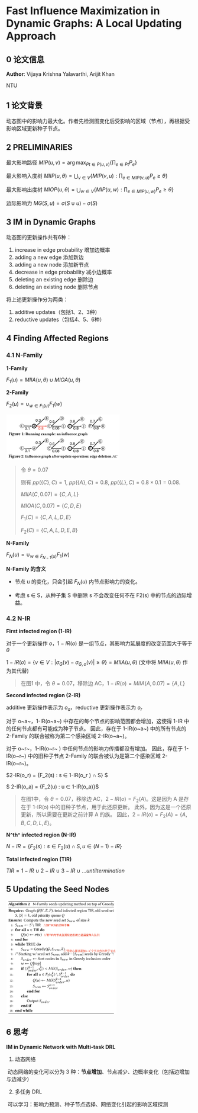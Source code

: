 # Fast Influence Maximization in Dynamic Graphs: A Local Updating Approach



## 0 论文信息

**Author**: Vijaya Krishna Yalavarthi, Arijit Khan

NTU



## 1 论文背景

动态图中的影响力最大化。作者先检测图变化后受影响的区域（节点），再根据受影响区域更新种子节点。



## 2 PRELIMINARIES

最大影响路径 $MIP(u,v)= \arg \max_{Pt \in P(u,v)} \{\prod_{e \in Pt} P_e \}$

最大影响入度树 $MIIP(u, \theta) = \bigcup_{v \in V} \{ MIP(v, u): \prod_{e \in MIP(v, u)} P_e \geq \theta \}$

最大影响出度树 $MIOP(u, \theta) = \bigcup_{w \in V} \{ MIP(u, w): \prod_{e \in MIP(u, w)} P_e \geq \theta \}$

边际影响力 $MG(S,u) = σ(S ∪ {u}) − σ(S)$



## 3 IM in Dynamic Graphs

动态图的更新操作共有6种：

1. increase in edge probability 增加边概率
2. adding a new edge 添加新边
3. adding a new node 添加新节点
4. decrease in edge probability 减小边概率
5. deleting an existing edge 删除边
6. deleting an existing node 删除节点

将上述更新操作分为两类：

1. additive updates（包括1、2、3种）
2. reductive updates（包括4、5、6种）



## 4 Finding Affected Regions

### 4.1 N-Family

**1-Family**

$F_1(u) = MIIA(u,θ) ∪ MIOA(u,θ)$

**2-Family**

$F_2(u)= ∪_{w \in F_1(u)} F_1(w)$

 <img src="N-Family-1.png" style="zoom:30%;" />

> 令 $θ = 0.07$
>
> 则有 $pp(\{C\}, C) = 1, \ pp(\{A\},C) = 0.8,  \ pp(\{L\},C) = 0.8 × 0.1 = 0.08$.
>
> $MIIA(C,0.07) = \{C,A,L\}$
>
> $MIOA(C,0.07) = \{C,D,E\}$
>
> $F_1(C) = \{C,A,L,D,E\}$
>
> $F_2(C) = \{C,A,L,D,E,B\}$

**N-Family**

$F_N(u)= ∪_{w \in F_{N-1}(u)} F_1(w)$

**N-Family 的含义**

- 节点 u 的变化，只会引起 $F_N(u)$ 内节点影响力的变化。

- 考虑 s ∈ S，从种子集 S 中删除 s 不会改变任何不在 F2(s) 中的节点的边际增益。

### 4.2 N-IR

**First infected region (1-IR)**

对于一个更新操作 $o$，$1-IR(o)$ 是一组节点，其影响力延展度的改变范围大于等于 $\theta$

$1-IR(o)=\{v∈V:|σ_G(v)−σ_{G,o}(v)|≥ \theta \} = MIIA(u,θ)$ (文中将 $MIIA(u,θ)$ 作为其代替) 

> 在图1 中，令 $θ =0.07$，移除边 AC，$1-IR(o)=MIIA(A,0.07)=\{A,L\}$

**Second infected region (2-IR)**

additive 更新操作表示为 $o_a$，reductive 更新操作表示为 $o_r$

对于 o~a~，1-IR(o~a~) 中存在的每个节点的影响范围都会增加，这使得 1-IR 中的任何节点都有可能成为种子节点。 因此，存在于 1-IR(o~a~) 中的所有节点的 2-Family 的联合被称为第二个感染区域 2-IR(o~a~)。

对于 o~r~，1-IR(o~r~ ) 中任何节点的影响力传播都没有增加。 因此，存在于 1-IR(o~r~) 中的旧种子节点 2-Family 的联合被认为是第二个感染区域 2-IR(o~r~)。

$2-IR(o_r) = {F_2(s) : s ∈ 1-IR(o_r ) ∩ S} $

$ 2-IR(o_a) = {F_2(u) : u ∈ 1-IR(o_a)}$

> 在图1中，令 $θ =0.07$，移除边 AC，$2-IR(o)=F_2(A)$。这是因为 A 是存在于 1-IR(o) 中的旧种子节点，用于此还原更新。 此外，因为这是一个还原更新，所以需要在更新之前计算 A 的族。 因此，$2-IR(o)=F_2(A) = \{A,B,C,D,L,E\}$。

**N^th^ infected region (N-IR)**

$N-IR = \{F_2(s) : s ∈ F_2(u) ∩ S,u ∈ (N-1)-IR\}$

**Total infected region (TIR)**

$TIR = 1-IR \ ∪\ 2-IR\ ∪\ 3-IR\ ∪\ . . . until termination$

## 5 Updating the Seed Nodes

 <img src="N-Family-2.png" style="zoom:30%;" />



## 6 思考

**IM in Dynamic Network with Multi-task DRL**

1. 动态网络

​		动态网络的变化可以分为 3 种：**节点增加**、节点减少、边概率变化（包括边增加与边减少）

2. 多任务 DRL

​		可以学习：影响力预测、种子节点选择、网络变化引起的影响区域探测













